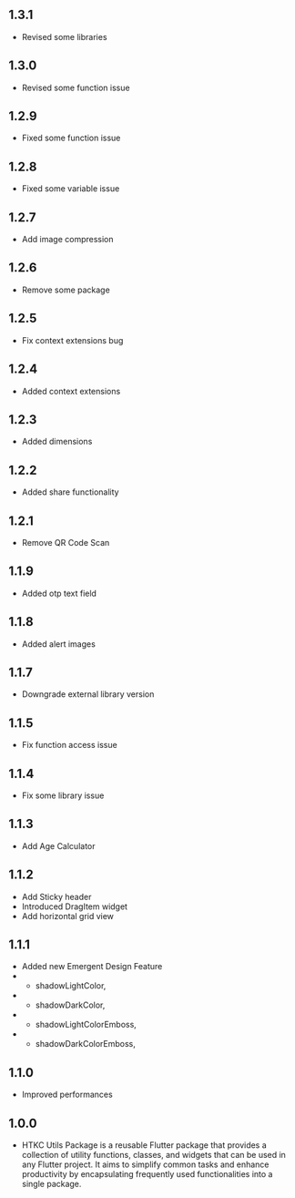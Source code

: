 ## 1.3.1

* Revised some libraries

## 1.3.0

* Revised some function issue

## 1.2.9

* Fixed some function issue

## 1.2.8

* Fixed some variable issue

## 1.2.7

* Add image compression

## 1.2.6

* Remove some package

## 1.2.5

* Fix context extensions bug

## 1.2.4

* Added context extensions

## 1.2.3

* Added dimensions

## 1.2.2

* Added share functionality

## 1.2.1

* Remove QR Code Scan

## 1.1.9

* Added otp text field

## 1.1.8

* Added alert images

## 1.1.7

* Downgrade external library version

## 1.1.5

* Fix function access issue

## 1.1.4

* Fix some library issue

## 1.1.3

* Add Age Calculator

## 1.1.2

* Add Sticky header
* Introduced DragItem widget
* Add horizontal grid view

## 1.1.1

* Added new Emergent Design Feature
* - shadowLightColor,
* - shadowDarkColor,
* - shadowLightColorEmboss,
* - shadowDarkColorEmboss,

## 1.1.0

* Improved performances

## 1.0.0

* HTKC Utils Package is a reusable Flutter package that provides a collection of utility functions, classes, and widgets that can be used in any Flutter project. It aims to simplify common tasks and enhance productivity by encapsulating frequently used functionalities into a single package.
